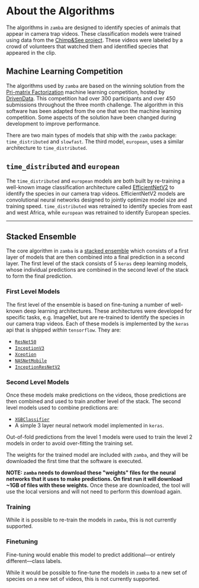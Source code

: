 # About the Algorithms

The algorithms in `zamba` are designed to identify species of animals that appear in camera trap videos. These classification models were trained using data from the [Chimp&See project](https://www.chimpandsee.org/#/). These videos were labeled by a crowd of volunteers that watched them and identified species that appeared in the clip.

## Machine Learning Competition

The algorithms used by `zamba` are based on the winning solution from the
[Pri-matrix Factorization](https://www.drivendata.org/competitions/49/deep-learning-camera-trap-animals/) machine learning
competition, hosted by [DrivenData](https://www.drivendata.org/). This competition had over 300 participants and over 450 submissions throughout the three month challenge. The algorithm in this software has been adapted from the one that won the machine learning competition. Some aspects
of the solution have been changed during development to improve performance.

There are two main types of models that ship with the `zamba` package: `time_distributed` and `slowfast`. The third model, `european`, uses a similar architecture to `time_distributed`.

## `time_distributed` and `european`

The `time_distributed` and `european` models are both built by re-training a well-known image classification architecture called [EfficientNetV2](https://github.com/google/automl/tree/master/efficientnetv2) to identify the species in our camera trap videos. EfficientNetV2 models are convolutional neural networks designed to jointly optimize model size and training speed. `time_distributed` was retrained to identify species from east and west Africa, while `european` was retrained to identify European species.

<!-- https://github.com/rwightman/pytorch-image-models/blob/master/timm/models/efficientnet.py><!-->

***

## Stacked Ensemble

The core algorithm in `zamba` is a [stacked ensemble](https://en.wikipedia.org/wiki/Ensemble_learning#Stacking) which consists of a first layer of models that are then combined into a final prediction in a second layer. The first level of the stack consists of 5 `keras` deep
learning models, whose individual predictions are combined in the second level
of the stack to form the final prediction.

### First Level Models

The first level of the ensemble is based on fine-tuning a number of well-known deep learning architectures. These architectures were developed for specific tasks, e.g. ImageNet, but are re-trained to identify the species in our camera trap videos. Each of these models is implemented by the `keras` api that is
 shipped _within_ `tensorflow`. They are:

* [`ResNet50`](https://www.tensorflow.org/api_docs/python/tf/keras/applications/ResNet50)
* [`InceptionV3`](https://www.tensorflow.org/api_docs/python/tf/keras/applications/InceptionV3)
* [`Xception`](https://www.tensorflow.org/api_docs/python/tf/keras/applications/Xception)
* [`NASNetMobile`](https://www.tensorflow.org/api_docs/python/tf/keras/applications/NASNetMobile)
* [`InceptionResNetV2`](https://www.tensorflow.org/api_docs/python/tf/keras/applications/InceptionResNetV2)

### Second Level Models

Once these models make predictions on the videos, those predictions are then combined and used to train another level of the stack. The second level models used to combine predictions are:
* [`XGBClassifier`](http://xgboost.readthedocs.io/en/latest/python/python_api.html)
* A simple 3 layer neural network model implemented in `keras`.

Out-of-fold predictions from the level 1 models were used to train the level 2
models in order to avoid over-fitting the training set.

The weights for the trained model are included with `zamba`, and they will be downloaded the first time that the software is executed.

**NOTE: `zamba` needs to download these "weights" files for the neural networks
that it uses to make predictions. On first run it will download ~1GB of files
with these weights.** Once these are downloaded, the tool will use the local
versions and will not need to perform this download again.


### Training

While it is possible to re-train the models in `zamba`, this is not currently supported.

### Finetuning

Fine-tuning would enable this model to
predict additional––or entirely different––class labels.

While it would be possible to fine-tune the models in `zamba` to a new set of species on a new set of videos, this is not currently supported.



